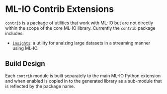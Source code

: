 # ML-IO Contrib Extensions

`contrib` is a package of utilities that work with ML-IO but are not directly within the scope of the core ML-IO library. Currently the `contrib` package includes:

* [`insights`](insights/README.md): a utility for analzing large datasets in a streaming manner using ML-IO.


## Build Design

Each `contrib` module is built separately to the main ML-IO Python extension and when enabled is copied in to the generated library as a sub-module that is reflected by the package name.

